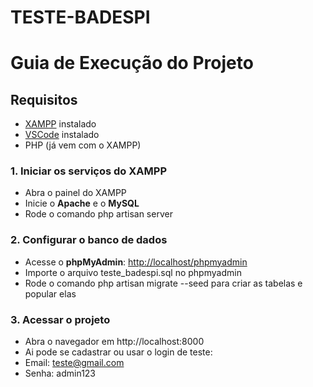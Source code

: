# TESTE-BADESPI

# Guia de Execução do Projeto

## Requisitos

- [XAMPP](https://www.apachefriends.org/pt_br/index.html) instalado  
- [VSCode](https://code.visualstudio.com/) instalado  
- PHP (já vem com o XAMPP)


### 1. Iniciar os serviços do XAMPP

- Abra o painel do XAMPP  
- Inicie o **Apache** e o **MySQL**
- Rode o comando php artisan server 

### 2. Configurar o banco de dados

- Acesse o **phpMyAdmin**: [http://localhost/phpmyadmin](http://localhost/phpmyadmin)
- Importe o arquivo teste_badespi.sql no phpmyadmin
- Rode o comando php artisan migrate --seed para criar as tabelas e popular elas

### 3. Acessar o projeto
- Abra o navegador em http://localhost:8000
- Ai pode se cadastrar ou usar o login de teste:
- Email: teste@gmail.com
- Senha: admin123
